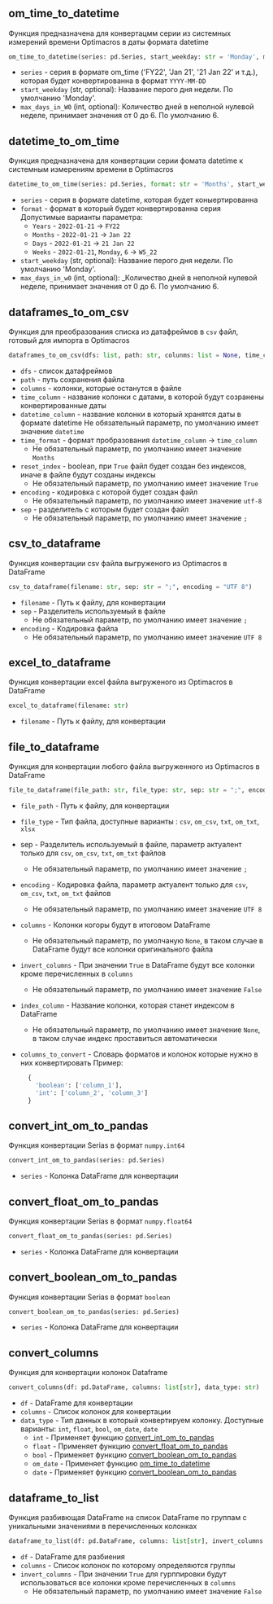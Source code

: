 #

## om_time_to_datetime

Функция предназначена для конвертацмм серии из системных измерений времени Optimacros в даты формата datetime

```py
om_time_to_datetime(series: pd.Series, start_weekday: str = 'Monday', max_days_in_W0: int = 6)
```

- `series` - серия в формате om_time ('FY22', 'Jan 21', '21 Jan 22' и т.д.), которая будет конвертированна в формат `YYYY-MM-DD`
- `start_weekday` (str, optional): Название перого дня недели. По умолчанию 'Monday'.
- `max_days_in_W0` (int, optional): Количество дней в неполной нулевой неделе, принимает значения от 0 до 6. По умолчанию 6.

## datetime_to_om_time

Функция предназначена для конвертации серии фомата datetime к системным измерениям времени в Optimacros

```py
datetime_to_om_time(series: pd.Series, format: str = 'Months', start_weekday: str = 'Monday', max_days_in_W0: int = 6)
```

- `series` - серия в формате datetime, которая будет коныертированна
- `format` - формат в который будет конвертированна серия
  Допустимые варианты параметра:
  - `Years` -  `2022-01-21` → `FY22`
  - `Months` - `2022-01-21` → `Jan 22`
  - `Days` - `2022-01-21` → `21 Jan 22`
  - `Weeks` - `2022-01-21`, `Monday`, `6` → `W5_22`
- `start_weekday` (str, optional): Название перого дня недели. По умолчанию 'Monday'.
- `max_days_in_w0` (int, optional): _Количество дней в неполной нулевой неделе, принимает значения от 0 до 6. По умолчанию 6.

## dataframes_to_om_csv

Функция для преобразования списка из датафреймов в `csv` файл, готовый для импорта в Optimacros

```py
dataframes_to_om_csv(dfs: list, path: str, colunms: list = None, time_column: str = None, datetime_column: str = 'datetime', time_format: str = 'Months', reset_index: bool = True, encoding: str = 'utf-8', sep: str = ';')
```

- `dfs` - список датафреймов
- `path` - путь сохранения файла
- `columns` - колонки, которые останутся в файле
- `time_column` - название колонки с датами, в которой будут созранены конвертированные даты
- `datetime_column` - название колонки в который хранятся даты в формате datetime
    Не обязательный параметр, по умолчанию имеет значение `datetime`
- `time_format` - формат пробразования `datetime_column` → `time_column`
  - Не обязательный параметр, по умолчанию имеет значение `Months`
- `reset_index` - boolean, при `True` файл будет создан без индексов, иначе в файле будут созданы индексы
  - Не обязательный параметр, по умолчанию имеет значение `True`
- `encoding` - кодировка с которой будет создан файл
  - Не обязательный параметр, по умолчанию имеет значение `utf-8`
- `sep` - разделитель с которым будет создан файл
  - Не обязательный параметр, по умолчанию имеет значение `;`

## csv_to_dataframe

Функция конвертации csv файла выгруженого из Optimacros в DataFrame

```py
csv_to_dataframe(filename: str, sep: str = ";", encoding = "UTF 8")
```

- `filename` - Путь к файлу, для конвертации
- `sep` - Разделитель используемый в файле
  - Не обязательный параметр, по умолчанию имеет значение `;`
- `encoding` - Кодировка файла
  - Не обязательный параметр, по умолчанию имеет значение `UTF 8`

## excel_to_dataframe

Функция конвертации excel файла выгруженого из Optimacros в DataFrame

```py
excel_to_dataframe(filename: str)
```

- `filename` - Путь к файлу, для конвертации

## file_to_dataframe

Функция для конвертации любого файла выгруженного из Optimacros в DataFrame

```py 
file_to_dataframe(file_path: str, file_type: str, sep: str = ";", encoding: str = "UTF 8", columns: list[str] = None, invert_columns: bool = False, index_column: str = None, columns_to_convert: dict = None)
```

- `file_path` - Путь к файлу, для конвертации
- `file_type` - Тип файла, доступные варианты : `csv`, `om_csv`, `txt`, `om_txt`, `xlsx`
- sep - Разделитель используемый в файле, параметр актуалент только для `csv`, `om_csv`, `txt`, `om_txt` файлов
  - Не обязательный параметр, по умолчанию имеет значение `;`
- `encoding` - Кодировка файла, параметр актуалент только для `csv`, `om_csv`, `txt`, `om_txt` файлов
  - Не обязательный параметр, по умолчанию имеет значение `UTF 8`
- `columns` - Колонки когоры будут в итоговом DataFrame
  - Не обязательный параметр, по умолчаную `None`, в таком случае в DataFrame будут все колонки оригинального файла
- `invert_columns` - При значении `True` в DataFrame будут все колонки кроме перечисленных в `columns`
  - Не обязательный параметр, по умолчанию имеет значение `False`
- `index_column` - Название колонки, которая станет индексом в DataFrame
  - Не обязательный параметр, по умолчанию имеет значение `None`, в таком случае индекс проставиться автоматически
- `columns_to_convert` - Словарь форматов и колонок которые нужно в них конвертировать
  Пример:

  ```py
    {
      'boolean': ['column_1'],
      'int': ['column_2', 'column_3']
    }
  ```

## convert_int_om_to_pandas

Функция конвертации Serias в формат `numpy.int64`

```py
convert_int_om_to_pandas(series: pd.Series)
```

- `series` - Колонка DataFrame для конвертации

## convert_float_om_to_pandas

Функция конвертации Serias в формат `numpy.float64`

```py
convert_float_om_to_pandas(series: pd.Series)
```

- `series` - Колонка DataFrame для конвертации

## convert_boolean_om_to_pandas

Функция конвертации Serias в формат `boolean`

```py
convert_boolean_om_to_pandas(series: pd.Series)
```

- `series` - Колонка DataFrame для конвертации

## convert_columns

Функция для конвертации колонок Dataframe

```py
convert_columns(df: pd.DataFrame, columns: list[str], data_type: str)
```

- `df` - DataFrame для конвертации
- `columns` - Список колонок для конвертации
- `data_type` - Тип данных в который конвертируем колонку. Доступные варианты: `int`, `float`, `bool`, `om_date`, `date`
  - `int` - Применяет функцию [convert_int_om_to_pandas](#convert_int_om_to_pandas)
  - `float` - Применяет функцию [convert_float_om_to_pandas](#convert_float_om_to_pandas)
  - `bool` - Применяет функцию [convert_boolean_om_to_pandas](#convert_boolean_om_to_pandas)
  - `om_date` - Применяет функцию [om_time_to_datetime](#om_time_to_datetime)
  - `date` - Применяет функцию [convert_boolean_om_to_pandas](#datetime_to_om_time)

## dataframe_to_list

Функция разбивющая DataFrame на список DataFrame по группам с уникальными значениями в перечисленных колонках

```py
dataframe_to_list(df: pd.DataFrame, columns: list[str], invert_columns: bool = False)
```

- `df` - DataFrame для разбиения
- `columns` - Список колонок по которому определяются группы
- `invert_columns` -  При значении `True` для гурппировки будут использоваться все колонки кроме перечисленных в `columns`
  - Не обязательный параметр, по умолчанию имеет значение `False`
